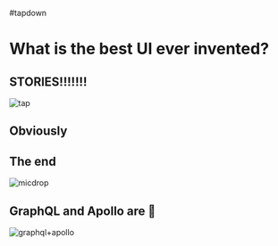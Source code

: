 #tapdown

# What is the best UI ever invented?

## STORIES!!!!!!!
![tap](https://media3.giphy.com/media/26gs900M4ToRdWtMc/giphy.gif?cid=3640f6095c0bc6da58736f506bb647e5)

## Obviously

## The end
![micdrop](https://media3.giphy.com/media/3o7qDEq2bMbcbPRQ2c/giphy.gif?cid=3640f6095c0bc76170685a374da6d330)

## GraphQL and Apollo are 💯
![graphql+apollo](https://jslancer.com/wp-content/uploads/2017/08/GraphQL-Apollo.jpg "image")

